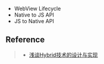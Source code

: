 
- WebView Lifecycle
- Native to JS API
- JS to Native API


## Reference
> - [浅谈Hybrid技术的设计与实现](http://www.cnblogs.com/yexiaochai/p/4921635.html)
